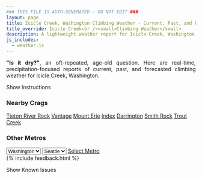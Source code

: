 ```yaml
---
### THIS FILE IS AUTO-GENERATED - DO NOT EDIT ###
layout: page
title: Icicle Creek, Washington Climbing Weather - Current, Past, and Forecasted Report
title_override: Icicle Creek<br /><small>Climbing Weather</small>
description: A lightweight weather report for Icicle Creek, Washington. Optimized for slow internet connections.
js_includes:
  - weather.js
---
```


<section class="measure center lh-copy f5-ns f6 ph2 mv4" style="text-align: justify;">
<strong>"Is it dry?"</strong>, an oft-repeated, age-old question. Here are real-time,
precipitation-focused reports of current, past, and forecasted climbing weather for Icicle Creek, Washington.
</section>

<p id="settings-toggle" class="mw5 b center tc hover-light-red black-70 pointer">Show Instructions</p>
<section id="settings" class="overflow-hidden" style="display:none;">
    <div class="mv2 ph2 center">
        <div class="fn f6 tc pv2">
            <p class="measure lh-copy center"><strong>Show/hide hourly forecasts</strong> by clicking the desired day.</p>
            <hr class="mw5 p0 mv2 o-60 b0 bt b--light-red light-red bg-light-red">
            <p class="measure lh-copy center"><strong>Current and Past conditions</strong> are measured by the nearest weather station. <strong>Forecast conditions</strong> are calculated and polled separately.</p>
            <hr class="mw5 p0 mv2 o-60 b0 bt b--light-red light-red bg-light-red">
            <p class="measure lh-copy center"><strong>Having issues?</strong> Try <a id="clear-cache" class="no-underline relative fancy-link light-red hover-light-red" href="#">clearing the local cache</a>.</p>
            <hr class="mw5 p0 mv2 o-60 b0 bt b--light-red light-red bg-light-red">
            <p class="measure lh-copy center">Weather data sourced from <a class="no-underline fancy-link relative light-red" target="_blank" href="https://www.weather.gov/documentation/services-web-api">weather.gov</a>.</p>
        </div>
    </div>
</section>
<section id="weather" data-crag="icicle-creek-washington" class="mv4-ns mv3 ph2 center"></section>
<section id="nearby" class="tc lh-copy">
  <h3>Nearby Crags</h3>
<a class="nowrap no-underline fancy-link relative light-red mh3" href="/crags/tieton-river-rock-washington-weather.html">Tieton River Rock</a>
<a class="nowrap no-underline fancy-link relative light-red mh3" href="/crags/vantage-washington-weather.html">Vantage</a>
<a class="nowrap no-underline fancy-link relative light-red mh3" href="/crags/mount-erie-washington-weather.html">Mount Erie</a>
<a class="nowrap no-underline fancy-link relative light-red mh3" href="/crags/index-washington-weather.html">Index</a>
<a class="nowrap no-underline fancy-link relative light-red mh3" href="/crags/darrington-washington-weather.html">Darrington</a>
<a class="nowrap no-underline fancy-link relative light-red mh3" href="/crags/smith-rock-oregon-weather.html">Smith Rock</a>
<a class="nowrap no-underline fancy-link relative light-red mh3" href="/crags/trout-creek-oregon-weather.html">Trout Creek</a>
</section>
<section id="nearby" class="tc lh-copy">
  <h3>Other Metros</h3>
  <select class="ma1 bg-near-white pa2" id="stateSel">
    <option value="Texas">Texas</option>
    <option value="Washington" selected>Washington</option>
    <option value="Colorado">Colorado</option>
    <option value="Tennessee">Tennessee</option>
    <option value="Utah">Utah</option>
    <option value="California">California</option>
  </select>
  <select class="ma1 bg-near-white pa2" id="citySel">
    <option value="Seattle" selected>Seattle</option>
  </select>
  <a id="selectMetro" class="f6 link dim ph3 pv2 ma1 dib white bg-light-red" href="/crags/seattle-washington-weather.html">Select Metro</a>
  <script>
    var states = [];
    states["Texas"] = "Austin"
    states["Washington"] = "Seattle"
    states["Colorado"] = "Denver"
    states["Tennessee"] = "Nashville"
    states["Utah"] = "Salt Lake City"
    states["California"] = "San Francisco|Los Angeles"
  </script>
</section>
{% include feedback.html %}
<p id="issues-toggle" class="mw5 b center tc hover-light-red black-70 pointer">Show Known Issues</p>
<section id="issues" class="overflow-hidden tc f6">
</section>

<script>
  var weekly_OTX_35_103 = {"updated":"2021-04-15T21:51:02+00:00","units":"us","forecastGenerator":"BaselineForecastGenerator","generatedAt":"2021-04-16T08:42:11+00:00","updateTime":"2021-04-15T21:51:02+00:00","validTimes":"2021-04-15T15:00:00+00:00/P7DT10H","elevation":{"value":627.888,"unitCode":"unit:m"},"periods":[{"number":1,"name":"Overnight","startTime":"2021-04-16T01:00:00-07:00","endTime":"2021-04-16T06:00:00-07:00","isDaytime":false,"temperature":42,"temperatureUnit":"F","temperatureTrend":null,"windSpeed":"5 mph","windDirection":"SE","icon":"https://api.weather.gov/icons/land/night/skc?size=medium","shortForecast":"Clear","detailedForecast":"Clear, with a low around 42. Southeast wind around 5 mph."},{"number":2,"name":"Friday","startTime":"2021-04-16T06:00:00-07:00","endTime":"2021-04-16T18:00:00-07:00","isDaytime":true,"temperature":64,"temperatureUnit":"F","temperatureTrend":null,"windSpeed":"2 to 6 mph","windDirection":"SE","icon":"https://api.weather.gov/icons/land/day/skc?size=medium","shortForecast":"Sunny","detailedForecast":"Sunny, with a high near 64. Southeast wind 2 to 6 mph."},{"number":3,"name":"Friday Night","startTime":"2021-04-16T18:00:00-07:00","endTime":"2021-04-17T06:00:00-07:00","isDaytime":false,"temperature":43,"temperatureUnit":"F","temperatureTrend":"rising","windSpeed":"3 mph","windDirection":"S","icon":"https://api.weather.gov/icons/land/night/skc?size=medium","shortForecast":"Clear","detailedForecast":"Clear. Low around 43, with temperatures rising to around 46 overnight. South wind around 3 mph."},{"number":4,"name":"Saturday","startTime":"2021-04-17T06:00:00-07:00","endTime":"2021-04-17T18:00:00-07:00","isDaytime":true,"temperature":70,"temperatureUnit":"F","temperatureTrend":null,"windSpeed":"1 to 5 mph","windDirection":"SE","icon":"https://api.weather.gov/icons/land/day/skc?size=medium","shortForecast":"Sunny","detailedForecast":"Sunny, with a high near 70. Southeast wind 1 to 5 mph."},{"number":5,"name":"Saturday Night","startTime":"2021-04-17T18:00:00-07:00","endTime":"2021-04-18T06:00:00-07:00","isDaytime":false,"temperature":46,"temperatureUnit":"F","temperatureTrend":null,"windSpeed":"5 mph","windDirection":"W","icon":"https://api.weather.gov/icons/land/night/skc?size=medium","shortForecast":"Clear","detailedForecast":"Clear, with a low around 46. West wind around 5 mph."},{"number":6,"name":"Sunday","startTime":"2021-04-18T06:00:00-07:00","endTime":"2021-04-18T18:00:00-07:00","isDaytime":true,"temperature":71,"temperatureUnit":"F","temperatureTrend":null,"windSpeed":"2 to 7 mph","windDirection":"NW","icon":"https://api.weather.gov/icons/land/day/few?size=medium","shortForecast":"Sunny","detailedForecast":"Sunny, with a high near 71."},{"number":7,"name":"Sunday Night","startTime":"2021-04-18T18:00:00-07:00","endTime":"2021-04-19T06:00:00-07:00","isDaytime":false,"temperature":43,"temperatureUnit":"F","temperatureTrend":null,"windSpeed":"7 mph","windDirection":"N","icon":"https://api.weather.gov/icons/land/night/few?size=medium","shortForecast":"Mostly Clear","detailedForecast":"Mostly clear, with a low around 43."},{"number":8,"name":"Monday","startTime":"2021-04-19T06:00:00-07:00","endTime":"2021-04-19T18:00:00-07:00","isDaytime":true,"temperature":61,"temperatureUnit":"F","temperatureTrend":null,"windSpeed":"7 mph","windDirection":"E","icon":"https://api.weather.gov/icons/land/day/few?size=medium","shortForecast":"Sunny","detailedForecast":"Sunny, with a high near 61."},{"number":9,"name":"Monday Night","startTime":"2021-04-19T18:00:00-07:00","endTime":"2021-04-20T06:00:00-07:00","isDaytime":false,"temperature":40,"temperatureUnit":"F","temperatureTrend":null,"windSpeed":"6 mph","windDirection":"SW","icon":"https://api.weather.gov/icons/land/night/few?size=medium","shortForecast":"Mostly Clear","detailedForecast":"Mostly clear, with a low around 40."},{"number":10,"name":"Tuesday","startTime":"2021-04-20T06:00:00-07:00","endTime":"2021-04-20T18:00:00-07:00","isDaytime":true,"temperature":62,"temperatureUnit":"F","temperatureTrend":null,"windSpeed":"7 mph","windDirection":"NW","icon":"https://api.weather.gov/icons/land/day/few?size=medium","shortForecast":"Sunny","detailedForecast":"Sunny, with a high near 62."},{"number":11,"name":"Tuesday Night","startTime":"2021-04-20T18:00:00-07:00","endTime":"2021-04-21T06:00:00-07:00","isDaytime":false,"temperature":39,"temperatureUnit":"F","temperatureTrend":null,"windSpeed":"7 mph","windDirection":"NW","icon":"https://api.weather.gov/icons/land/night/few?size=medium","shortForecast":"Mostly Clear","detailedForecast":"Mostly clear, with a low around 39."},{"number":12,"name":"Wednesday","startTime":"2021-04-21T06:00:00-07:00","endTime":"2021-04-21T18:00:00-07:00","isDaytime":true,"temperature":64,"temperatureUnit":"F","temperatureTrend":null,"windSpeed":"8 mph","windDirection":"NW","icon":"https://api.weather.gov/icons/land/day/few?size=medium","shortForecast":"Sunny","detailedForecast":"Sunny, with a high near 64."},{"number":13,"name":"Wednesday Night","startTime":"2021-04-21T18:00:00-07:00","endTime":"2021-04-22T06:00:00-07:00","isDaytime":false,"temperature":40,"temperatureUnit":"F","temperatureTrend":null,"windSpeed":"8 mph","windDirection":"W","icon":"https://api.weather.gov/icons/land/night/few?size=medium","shortForecast":"Mostly Clear","detailedForecast":"Mostly clear, with a low around 40."},{"number":14,"name":"Thursday","startTime":"2021-04-22T06:00:00-07:00","endTime":"2021-04-22T18:00:00-07:00","isDaytime":true,"temperature":63,"temperatureUnit":"F","temperatureTrend":null,"windSpeed":"9 mph","windDirection":"W","icon":"https://api.weather.gov/icons/land/day/sct?size=medium","shortForecast":"Mostly Sunny","detailedForecast":"Mostly sunny, with a high near 63."}]}
  var hourly_OTX_35_103 = {"@context":["https://geojson.org/geojson-ld/geojson-context.jsonld",{"@version":"1.1","wx":"https://api.weather.gov/ontology#","geo":"http://www.opengis.net/ont/geosparql#","unit":"http://codes.wmo.int/common/unit/","@vocab":"https://api.weather.gov/ontology#"}],"type":"Feature","geometry":{"type":"Polygon","coordinates":[[[-120.7345075,47.548385],[-120.72864890000001,47.527796900000006],[-120.69818380000001,47.5317458],[-120.70403590000001,47.5523341],[-120.7345075,47.548385]]]},"properties":{"updated":"2021-04-15T21:51:02+00:00","units":"us","forecastGenerator":"HourlyForecastGenerator","generatedAt":"2021-04-16T08:42:12+00:00","updateTime":"2021-04-15T21:51:02+00:00","validTimes":"2021-04-15T15:00:00+00:00/P7DT10H","elevation":{"value":627.888,"unitCode":"unit:m"},"periods":[{"number":1,"name":"","startTime":"2021-04-16T01:00:00-07:00","endTime":"2021-04-16T02:00:00-07:00","isDaytime":false,"temperature":47,"temperatureUnit":"F","temperatureTrend":null,"windSpeed":"5 mph","windDirection":"NE","icon":"https://api.weather.gov/icons/land/night/skc?size=small","shortForecast":"Clear","detailedForecast":""},{"number":2,"name":"","startTime":"2021-04-16T02:00:00-07:00","endTime":"2021-04-16T03:00:00-07:00","isDaytime":false,"temperature":46,"temperatureUnit":"F","temperatureTrend":null,"windSpeed":"2 mph","windDirection":"SE","icon":"https://api.weather.gov/icons/land/night/skc?size=small","shortForecast":"Clear","detailedForecast":""},{"number":3,"name":"","startTime":"2021-04-16T03:00:00-07:00","endTime":"2021-04-16T04:00:00-07:00","isDaytime":false,"temperature":44,"temperatureUnit":"F","temperatureTrend":null,"windSpeed":"2 mph","windDirection":"SE","icon":"https://api.weather.gov/icons/land/night/skc?size=small","shortForecast":"Clear","detailedForecast":""},{"number":4,"name":"","startTime":"2021-04-16T04:00:00-07:00","endTime":"2021-04-16T05:00:00-07:00","isDaytime":false,"temperature":43,"temperatureUnit":"F","temperatureTrend":null,"windSpeed":"2 mph","windDirection":"SE","icon":"https://api.weather.gov/icons/land/night/skc?size=small","shortForecast":"Clear","detailedForecast":""},{"number":5,"name":"","startTime":"2021-04-16T05:00:00-07:00","endTime":"2021-04-16T06:00:00-07:00","isDaytime":false,"temperature":43,"temperatureUnit":"F","temperatureTrend":null,"windSpeed":"3 mph","windDirection":"E","icon":"https://api.weather.gov/icons/land/night/skc?size=small","shortForecast":"Clear","detailedForecast":""},{"number":6,"name":"","startTime":"2021-04-16T06:00:00-07:00","endTime":"2021-04-16T07:00:00-07:00","isDaytime":true,"temperature":42,"temperatureUnit":"F","temperatureTrend":null,"windSpeed":"2 mph","windDirection":"SE","icon":"https://api.weather.gov/icons/land/day/skc?size=small","shortForecast":"Sunny","detailedForecast":""},{"number":7,"name":"","startTime":"2021-04-16T07:00:00-07:00","endTime":"2021-04-16T08:00:00-07:00","isDaytime":true,"temperature":43,"temperatureUnit":"F","temperatureTrend":null,"windSpeed":"2 mph","windDirection":"SE","icon":"https://api.weather.gov/icons/land/day/skc?size=small","shortForecast":"Sunny","detailedForecast":""},{"number":8,"name":"","startTime":"2021-04-16T08:00:00-07:00","endTime":"2021-04-16T09:00:00-07:00","isDaytime":true,"temperature":47,"temperatureUnit":"F","temperatureTrend":null,"windSpeed":"2 mph","windDirection":"SE","icon":"https://api.weather.gov/icons/land/day/skc?size=small","shortForecast":"Sunny","detailedForecast":""},{"number":9,"name":"","startTime":"2021-04-16T09:00:00-07:00","endTime":"2021-04-16T10:00:00-07:00","isDaytime":true,"temperature":50,"temperatureUnit":"F","temperatureTrend":null,"windSpeed":"3 mph","windDirection":"SE","icon":"https://api.weather.gov/icons/land/day/skc?size=small","shortForecast":"Sunny","detailedForecast":""},{"number":10,"name":"","startTime":"2021-04-16T10:00:00-07:00","endTime":"2021-04-16T11:00:00-07:00","isDaytime":true,"temperature":55,"temperatureUnit":"F","temperatureTrend":null,"windSpeed":"5 mph","windDirection":"SE","icon":"https://api.weather.gov/icons/land/day/skc?size=small","shortForecast":"Sunny","detailedForecast":""},{"number":11,"name":"","startTime":"2021-04-16T11:00:00-07:00","endTime":"2021-04-16T12:00:00-07:00","isDaytime":true,"temperature":57,"temperatureUnit":"F","temperatureTrend":null,"windSpeed":"6 mph","windDirection":"SE","icon":"https://api.weather.gov/icons/land/day/skc?size=small","shortForecast":"Sunny","detailedForecast":""},{"number":12,"name":"","startTime":"2021-04-16T12:00:00-07:00","endTime":"2021-04-16T13:00:00-07:00","isDaytime":true,"temperature":59,"temperatureUnit":"F","temperatureTrend":null,"windSpeed":"6 mph","windDirection":"SE","icon":"https://api.weather.gov/icons/land/day/skc?size=small","shortForecast":"Sunny","detailedForecast":""},{"number":13,"name":"","startTime":"2021-04-16T13:00:00-07:00","endTime":"2021-04-16T14:00:00-07:00","isDaytime":true,"temperature":62,"temperatureUnit":"F","temperatureTrend":null,"windSpeed":"6 mph","windDirection":"SE","icon":"https://api.weather.gov/icons/land/day/skc?size=small","shortForecast":"Sunny","detailedForecast":""},{"number":14,"name":"","startTime":"2021-04-16T14:00:00-07:00","endTime":"2021-04-16T15:00:00-07:00","isDaytime":true,"temperature":63,"temperatureUnit":"F","temperatureTrend":null,"windSpeed":"6 mph","windDirection":"E","icon":"https://api.weather.gov/icons/land/day/skc?size=small","shortForecast":"Sunny","detailedForecast":""},{"number":15,"name":"","startTime":"2021-04-16T15:00:00-07:00","endTime":"2021-04-16T16:00:00-07:00","isDaytime":true,"temperature":64,"temperatureUnit":"F","temperatureTrend":null,"windSpeed":"6 mph","windDirection":"E","icon":"https://api.weather.gov/icons/land/day/skc?size=small","shortForecast":"Sunny","detailedForecast":""},{"number":16,"name":"","startTime":"2021-04-16T16:00:00-07:00","endTime":"2021-04-16T17:00:00-07:00","isDaytime":true,"temperature":64,"temperatureUnit":"F","temperatureTrend":null,"windSpeed":"6 mph","windDirection":"E","icon":"https://api.weather.gov/icons/land/day/skc?size=small","shortForecast":"Sunny","detailedForecast":""},{"number":17,"name":"","startTime":"2021-04-16T17:00:00-07:00","endTime":"2021-04-16T18:00:00-07:00","isDaytime":true,"temperature":63,"temperatureUnit":"F","temperatureTrend":null,"windSpeed":"5 mph","windDirection":"E","icon":"https://api.weather.gov/icons/land/day/skc?size=small","shortForecast":"Sunny","detailedForecast":""},{"number":18,"name":"","startTime":"2021-04-16T18:00:00-07:00","endTime":"2021-04-16T19:00:00-07:00","isDaytime":false,"temperature":58,"temperatureUnit":"F","temperatureTrend":null,"windSpeed":"3 mph","windDirection":"E","icon":"https://api.weather.gov/icons/land/night/skc?size=small","shortForecast":"Clear","detailedForecast":""},{"number":19,"name":"","startTime":"2021-04-16T19:00:00-07:00","endTime":"2021-04-16T20:00:00-07:00","isDaytime":false,"temperature":56,"temperatureUnit":"F","temperatureTrend":null,"windSpeed":"3 mph","windDirection":"S","icon":"https://api.weather.gov/icons/land/night/skc?size=small","shortForecast":"Clear","detailedForecast":""},{"number":20,"name":"","startTime":"2021-04-16T20:00:00-07:00","endTime":"2021-04-16T21:00:00-07:00","isDaytime":false,"temperature":53,"temperatureUnit":"F","temperatureTrend":null,"windSpeed":"2 mph","windDirection":"SW","icon":"https://api.weather.gov/icons/land/night/skc?size=small","shortForecast":"Clear","detailedForecast":""},{"number":21,"name":"","startTime":"2021-04-16T21:00:00-07:00","endTime":"2021-04-16T22:00:00-07:00","isDaytime":false,"temperature":51,"temperatureUnit":"F","temperatureTrend":null,"windSpeed":"2 mph","windDirection":"SW","icon":"https://api.weather.gov/icons/land/night/skc?size=small","shortForecast":"Clear","detailedForecast":""},{"number":22,"name":"","startTime":"2021-04-16T22:00:00-07:00","endTime":"2021-04-16T23:00:00-07:00","isDaytime":false,"temperature":50,"temperatureUnit":"F","temperatureTrend":null,"windSpeed":"2 mph","windDirection":"SW","icon":"https://api.weather.gov/icons/land/night/skc?size=small","shortForecast":"Clear","detailedForecast":""},{"number":23,"name":"","startTime":"2021-04-16T23:00:00-07:00","endTime":"2021-04-17T00:00:00-07:00","isDaytime":false,"temperature":49,"temperatureUnit":"F","temperatureTrend":null,"windSpeed":"2 mph","windDirection":"S","icon":"https://api.weather.gov/icons/land/night/skc?size=small","shortForecast":"Clear","detailedForecast":""},{"number":24,"name":"","startTime":"2021-04-17T00:00:00-07:00","endTime":"2021-04-17T01:00:00-07:00","isDaytime":false,"temperature":48,"temperatureUnit":"F","temperatureTrend":null,"windSpeed":"2 mph","windDirection":"S","icon":"https://api.weather.gov/icons/land/night/skc?size=small","shortForecast":"Clear","detailedForecast":""},{"number":25,"name":"","startTime":"2021-04-17T01:00:00-07:00","endTime":"2021-04-17T02:00:00-07:00","isDaytime":false,"temperature":48,"temperatureUnit":"F","temperatureTrend":null,"windSpeed":"2 mph","windDirection":"S","icon":"https://api.weather.gov/icons/land/night/skc?size=small","shortForecast":"Clear","detailedForecast":""},{"number":26,"name":"","startTime":"2021-04-17T02:00:00-07:00","endTime":"2021-04-17T03:00:00-07:00","isDaytime":false,"temperature":47,"temperatureUnit":"F","temperatureTrend":null,"windSpeed":"2 mph","windDirection":"SW","icon":"https://api.weather.gov/icons/land/night/skc?size=small","shortForecast":"Clear","detailedForecast":""},{"number":27,"name":"","startTime":"2021-04-17T03:00:00-07:00","endTime":"2021-04-17T04:00:00-07:00","isDaytime":false,"temperature":46,"temperatureUnit":"F","temperatureTrend":null,"windSpeed":"2 mph","windDirection":"SW","icon":"https://api.weather.gov/icons/land/night/skc?size=small","shortForecast":"Clear","detailedForecast":""},{"number":28,"name":"","startTime":"2021-04-17T04:00:00-07:00","endTime":"2021-04-17T05:00:00-07:00","isDaytime":false,"temperature":46,"temperatureUnit":"F","temperatureTrend":null,"windSpeed":"2 mph","windDirection":"SW","icon":"https://api.weather.gov/icons/land/night/skc?size=small","shortForecast":"Clear","detailedForecast":""},{"number":29,"name":"","startTime":"2021-04-17T05:00:00-07:00","endTime":"2021-04-17T06:00:00-07:00","isDaytime":false,"temperature":46,"temperatureUnit":"F","temperatureTrend":null,"windSpeed":"1 mph","windDirection":"S","icon":"https://api.weather.gov/icons/land/night/skc?size=small","shortForecast":"Clear","detailedForecast":""},{"number":30,"name":"","startTime":"2021-04-17T06:00:00-07:00","endTime":"2021-04-17T07:00:00-07:00","isDaytime":true,"temperature":47,"temperatureUnit":"F","temperatureTrend":null,"windSpeed":"1 mph","windDirection":"S","icon":"https://api.weather.gov/icons/land/day/skc?size=small","shortForecast":"Sunny","detailedForecast":""},{"number":31,"name":"","startTime":"2021-04-17T07:00:00-07:00","endTime":"2021-04-17T08:00:00-07:00","isDaytime":true,"temperature":49,"temperatureUnit":"F","temperatureTrend":null,"windSpeed":"1 mph","windDirection":"S","icon":"https://api.weather.gov/icons/land/day/skc?size=small","shortForecast":"Sunny","detailedForecast":""},{"number":32,"name":"","startTime":"2021-04-17T08:00:00-07:00","endTime":"2021-04-17T09:00:00-07:00","isDaytime":true,"temperature":51,"temperatureUnit":"F","temperatureTrend":null,"windSpeed":"2 mph","windDirection":"SE","icon":"https://api.weather.gov/icons/land/day/skc?size=small","shortForecast":"Sunny","detailedForecast":""},{"number":33,"name":"","startTime":"2021-04-17T09:00:00-07:00","endTime":"2021-04-17T10:00:00-07:00","isDaytime":true,"temperature":54,"temperatureUnit":"F","temperatureTrend":null,"windSpeed":"2 mph","windDirection":"SE","icon":"https://api.weather.gov/icons/land/day/skc?size=small","shortForecast":"Sunny","detailedForecast":""},{"number":34,"name":"","startTime":"2021-04-17T10:00:00-07:00","endTime":"2021-04-17T11:00:00-07:00","isDaytime":true,"temperature":58,"temperatureUnit":"F","temperatureTrend":null,"windSpeed":"2 mph","windDirection":"SE","icon":"https://api.weather.gov/icons/land/day/skc?size=small","shortForecast":"Sunny","detailedForecast":""},{"number":35,"name":"","startTime":"2021-04-17T11:00:00-07:00","endTime":"2021-04-17T12:00:00-07:00","isDaytime":true,"temperature":61,"temperatureUnit":"F","temperatureTrend":null,"windSpeed":"3 mph","windDirection":"E","icon":"https://api.weather.gov/icons/land/day/skc?size=small","shortForecast":"Sunny","detailedForecast":""},{"number":36,"name":"","startTime":"2021-04-17T12:00:00-07:00","endTime":"2021-04-17T13:00:00-07:00","isDaytime":true,"temperature":64,"temperatureUnit":"F","temperatureTrend":null,"windSpeed":"3 mph","windDirection":"E","icon":"https://api.weather.gov/icons/land/day/skc?size=small","shortForecast":"Sunny","detailedForecast":""},{"number":37,"name":"","startTime":"2021-04-17T13:00:00-07:00","endTime":"2021-04-17T14:00:00-07:00","isDaytime":true,"temperature":66,"temperatureUnit":"F","temperatureTrend":null,"windSpeed":"3 mph","windDirection":"E","icon":"https://api.weather.gov/icons/land/day/skc?size=small","shortForecast":"Sunny","detailedForecast":""},{"number":38,"name":"","startTime":"2021-04-17T14:00:00-07:00","endTime":"2021-04-17T15:00:00-07:00","isDaytime":true,"temperature":67,"temperatureUnit":"F","temperatureTrend":null,"windSpeed":"3 mph","windDirection":"SE","icon":"https://api.weather.gov/icons/land/day/skc?size=small","shortForecast":"Sunny","detailedForecast":""},{"number":39,"name":"","startTime":"2021-04-17T15:00:00-07:00","endTime":"2021-04-17T16:00:00-07:00","isDaytime":true,"temperature":68,"temperatureUnit":"F","temperatureTrend":null,"windSpeed":"3 mph","windDirection":"SE","icon":"https://api.weather.gov/icons/land/day/skc?size=small","shortForecast":"Sunny","detailedForecast":""},{"number":40,"name":"","startTime":"2021-04-17T16:00:00-07:00","endTime":"2021-04-17T17:00:00-07:00","isDaytime":true,"temperature":68,"temperatureUnit":"F","temperatureTrend":null,"windSpeed":"3 mph","windDirection":"SE","icon":"https://api.weather.gov/icons/land/day/skc?size=small","shortForecast":"Sunny","detailedForecast":""},{"number":41,"name":"","startTime":"2021-04-17T17:00:00-07:00","endTime":"2021-04-17T18:00:00-07:00","isDaytime":true,"temperature":68,"temperatureUnit":"F","temperatureTrend":null,"windSpeed":"5 mph","windDirection":"SE","icon":"https://api.weather.gov/icons/land/day/skc?size=small","shortForecast":"Sunny","detailedForecast":""},{"number":42,"name":"","startTime":"2021-04-17T18:00:00-07:00","endTime":"2021-04-17T19:00:00-07:00","isDaytime":false,"temperature":65,"temperatureUnit":"F","temperatureTrend":null,"windSpeed":"5 mph","windDirection":"SE","icon":"https://api.weather.gov/icons/land/night/skc?size=small","shortForecast":"Clear","detailedForecast":""},{"number":43,"name":"","startTime":"2021-04-17T19:00:00-07:00","endTime":"2021-04-17T20:00:00-07:00","isDaytime":false,"temperature":60,"temperatureUnit":"F","temperatureTrend":null,"windSpeed":"5 mph","windDirection":"SE","icon":"https://api.weather.gov/icons/land/night/skc?size=small","shortForecast":"Clear","detailedForecast":""},{"number":44,"name":"","startTime":"2021-04-17T20:00:00-07:00","endTime":"2021-04-17T21:00:00-07:00","isDaytime":false,"temperature":56,"temperatureUnit":"F","temperatureTrend":null,"windSpeed":"3 mph","windDirection":"SW","icon":"https://api.weather.gov/icons/land/night/skc?size=small","shortForecast":"Clear","detailedForecast":""},{"number":45,"name":"","startTime":"2021-04-17T21:00:00-07:00","endTime":"2021-04-17T22:00:00-07:00","isDaytime":false,"temperature":53,"temperatureUnit":"F","temperatureTrend":null,"windSpeed":"3 mph","windDirection":"SW","icon":"https://api.weather.gov/icons/land/night/skc?size=small","shortForecast":"Clear","detailedForecast":""},{"number":46,"name":"","startTime":"2021-04-17T22:00:00-07:00","endTime":"2021-04-17T23:00:00-07:00","isDaytime":false,"temperature":52,"temperatureUnit":"F","temperatureTrend":null,"windSpeed":"3 mph","windDirection":"SW","icon":"https://api.weather.gov/icons/land/night/skc?size=small","shortForecast":"Clear","detailedForecast":""},{"number":47,"name":"","startTime":"2021-04-17T23:00:00-07:00","endTime":"2021-04-18T00:00:00-07:00","isDaytime":false,"temperature":51,"temperatureUnit":"F","temperatureTrend":null,"windSpeed":"2 mph","windDirection":"W","icon":"https://api.weather.gov/icons/land/night/skc?size=small","shortForecast":"Clear","detailedForecast":""},{"number":48,"name":"","startTime":"2021-04-18T00:00:00-07:00","endTime":"2021-04-18T01:00:00-07:00","isDaytime":false,"temperature":50,"temperatureUnit":"F","temperatureTrend":null,"windSpeed":"2 mph","windDirection":"W","icon":"https://api.weather.gov/icons/land/night/skc?size=small","shortForecast":"Clear","detailedForecast":""},{"number":49,"name":"","startTime":"2021-04-18T01:00:00-07:00","endTime":"2021-04-18T02:00:00-07:00","isDaytime":false,"temperature":49,"temperatureUnit":"F","temperatureTrend":null,"windSpeed":"2 mph","windDirection":"W","icon":"https://api.weather.gov/icons/land/night/skc?size=small","shortForecast":"Clear","detailedForecast":""},{"number":50,"name":"","startTime":"2021-04-18T02:00:00-07:00","endTime":"2021-04-18T03:00:00-07:00","isDaytime":false,"temperature":47,"temperatureUnit":"F","temperatureTrend":null,"windSpeed":"2 mph","windDirection":"W","icon":"https://api.weather.gov/icons/land/night/skc?size=small","shortForecast":"Clear","detailedForecast":""},{"number":51,"name":"","startTime":"2021-04-18T03:00:00-07:00","endTime":"2021-04-18T04:00:00-07:00","isDaytime":false,"temperature":46,"temperatureUnit":"F","temperatureTrend":null,"windSpeed":"2 mph","windDirection":"W","icon":"https://api.weather.gov/icons/land/night/skc?size=small","shortForecast":"Clear","detailedForecast":""},{"number":52,"name":"","startTime":"2021-04-18T04:00:00-07:00","endTime":"2021-04-18T05:00:00-07:00","isDaytime":false,"temperature":45,"temperatureUnit":"F","temperatureTrend":null,"windSpeed":"2 mph","windDirection":"W","icon":"https://api.weather.gov/icons/land/night/skc?size=small","shortForecast":"Clear","detailedForecast":""},{"number":53,"name":"","startTime":"2021-04-18T05:00:00-07:00","endTime":"2021-04-18T06:00:00-07:00","isDaytime":false,"temperature":45,"temperatureUnit":"F","temperatureTrend":null,"windSpeed":"2 mph","windDirection":"W","icon":"https://api.weather.gov/icons/land/night/skc?size=small","shortForecast":"Clear","detailedForecast":""},{"number":54,"name":"","startTime":"2021-04-18T06:00:00-07:00","endTime":"2021-04-18T07:00:00-07:00","isDaytime":true,"temperature":46,"temperatureUnit":"F","temperatureTrend":null,"windSpeed":"2 mph","windDirection":"W","icon":"https://api.weather.gov/icons/land/day/skc?size=small","shortForecast":"Sunny","detailedForecast":""},{"number":55,"name":"","startTime":"2021-04-18T07:00:00-07:00","endTime":"2021-04-18T08:00:00-07:00","isDaytime":true,"temperature":47,"temperatureUnit":"F","temperatureTrend":null,"windSpeed":"2 mph","windDirection":"W","icon":"https://api.weather.gov/icons/land/day/skc?size=small","shortForecast":"Sunny","detailedForecast":""},{"number":56,"name":"","startTime":"2021-04-18T08:00:00-07:00","endTime":"2021-04-18T09:00:00-07:00","isDaytime":true,"temperature":51,"temperatureUnit":"F","temperatureTrend":null,"windSpeed":"2 mph","windDirection":"W","icon":"https://api.weather.gov/icons/land/day/skc?size=small","shortForecast":"Sunny","detailedForecast":""},{"number":57,"name":"","startTime":"2021-04-18T09:00:00-07:00","endTime":"2021-04-18T10:00:00-07:00","isDaytime":true,"temperature":55,"temperatureUnit":"F","temperatureTrend":null,"windSpeed":"2 mph","windDirection":"W","icon":"https://api.weather.gov/icons/land/day/skc?size=small","shortForecast":"Sunny","detailedForecast":""},{"number":58,"name":"","startTime":"2021-04-18T10:00:00-07:00","endTime":"2021-04-18T11:00:00-07:00","isDaytime":true,"temperature":61,"temperatureUnit":"F","temperatureTrend":null,"windSpeed":"2 mph","windDirection":"W","icon":"https://api.weather.gov/icons/land/day/skc?size=small","shortForecast":"Sunny","detailedForecast":""},{"number":59,"name":"","startTime":"2021-04-18T11:00:00-07:00","endTime":"2021-04-18T12:00:00-07:00","isDaytime":true,"temperature":65,"temperatureUnit":"F","temperatureTrend":null,"windSpeed":"3 mph","windDirection":"NW","icon":"https://api.weather.gov/icons/land/day/few?size=small","shortForecast":"Sunny","detailedForecast":""},{"number":60,"name":"","startTime":"2021-04-18T12:00:00-07:00","endTime":"2021-04-18T13:00:00-07:00","isDaytime":true,"temperature":69,"temperatureUnit":"F","temperatureTrend":null,"windSpeed":"3 mph","windDirection":"NW","icon":"https://api.weather.gov/icons/land/day/few?size=small","shortForecast":"Sunny","detailedForecast":""},{"number":61,"name":"","startTime":"2021-04-18T13:00:00-07:00","endTime":"2021-04-18T14:00:00-07:00","isDaytime":true,"temperature":70,"temperatureUnit":"F","temperatureTrend":null,"windSpeed":"3 mph","windDirection":"NW","icon":"https://api.weather.gov/icons/land/day/few?size=small","shortForecast":"Sunny","detailedForecast":""},{"number":62,"name":"","startTime":"2021-04-18T14:00:00-07:00","endTime":"2021-04-18T15:00:00-07:00","isDaytime":true,"temperature":71,"temperatureUnit":"F","temperatureTrend":null,"windSpeed":"6 mph","windDirection":"NW","icon":"https://api.weather.gov/icons/land/day/few?size=small","shortForecast":"Sunny","detailedForecast":""},{"number":63,"name":"","startTime":"2021-04-18T15:00:00-07:00","endTime":"2021-04-18T16:00:00-07:00","isDaytime":true,"temperature":71,"temperatureUnit":"F","temperatureTrend":null,"windSpeed":"6 mph","windDirection":"NW","icon":"https://api.weather.gov/icons/land/day/few?size=small","shortForecast":"Sunny","detailedForecast":""},{"number":64,"name":"","startTime":"2021-04-18T16:00:00-07:00","endTime":"2021-04-18T17:00:00-07:00","isDaytime":true,"temperature":70,"temperatureUnit":"F","temperatureTrend":null,"windSpeed":"6 mph","windDirection":"NW","icon":"https://api.weather.gov/icons/land/day/few?size=small","shortForecast":"Sunny","detailedForecast":""},{"number":65,"name":"","startTime":"2021-04-18T17:00:00-07:00","endTime":"2021-04-18T18:00:00-07:00","isDaytime":true,"temperature":68,"temperatureUnit":"F","temperatureTrend":null,"windSpeed":"7 mph","windDirection":"NW","icon":"https://api.weather.gov/icons/land/day/few?size=small","shortForecast":"Sunny","detailedForecast":""},{"number":66,"name":"","startTime":"2021-04-18T18:00:00-07:00","endTime":"2021-04-18T19:00:00-07:00","isDaytime":false,"temperature":64,"temperatureUnit":"F","temperatureTrend":null,"windSpeed":"7 mph","windDirection":"NW","icon":"https://api.weather.gov/icons/land/night/few?size=small","shortForecast":"Mostly Clear","detailedForecast":""},{"number":67,"name":"","startTime":"2021-04-18T19:00:00-07:00","endTime":"2021-04-18T20:00:00-07:00","isDaytime":false,"temperature":60,"temperatureUnit":"F","temperatureTrend":null,"windSpeed":"7 mph","windDirection":"NW","icon":"https://api.weather.gov/icons/land/night/few?size=small","shortForecast":"Mostly Clear","detailedForecast":""},{"number":68,"name":"","startTime":"2021-04-18T20:00:00-07:00","endTime":"2021-04-18T21:00:00-07:00","isDaytime":false,"temperature":56,"temperatureUnit":"F","temperatureTrend":null,"windSpeed":"6 mph","windDirection":"NW","icon":"https://api.weather.gov/icons/land/night/skc?size=small","shortForecast":"Clear","detailedForecast":""},{"number":69,"name":"","startTime":"2021-04-18T21:00:00-07:00","endTime":"2021-04-18T22:00:00-07:00","isDaytime":false,"temperature":54,"temperatureUnit":"F","temperatureTrend":null,"windSpeed":"6 mph","windDirection":"NW","icon":"https://api.weather.gov/icons/land/night/skc?size=small","shortForecast":"Clear","detailedForecast":""},{"number":70,"name":"","startTime":"2021-04-18T22:00:00-07:00","endTime":"2021-04-18T23:00:00-07:00","isDaytime":false,"temperature":52,"temperatureUnit":"F","temperatureTrend":null,"windSpeed":"6 mph","windDirection":"NW","icon":"https://api.weather.gov/icons/land/night/skc?size=small","shortForecast":"Clear","detailedForecast":""},{"number":71,"name":"","startTime":"2021-04-18T23:00:00-07:00","endTime":"2021-04-19T00:00:00-07:00","isDaytime":false,"temperature":50,"temperatureUnit":"F","temperatureTrend":null,"windSpeed":"6 mph","windDirection":"N","icon":"https://api.weather.gov/icons/land/night/skc?size=small","shortForecast":"Clear","detailedForecast":""},{"number":72,"name":"","startTime":"2021-04-19T00:00:00-07:00","endTime":"2021-04-19T01:00:00-07:00","isDaytime":false,"temperature":49,"temperatureUnit":"F","temperatureTrend":null,"windSpeed":"6 mph","windDirection":"N","icon":"https://api.weather.gov/icons/land/night/skc?size=small","shortForecast":"Clear","detailedForecast":""},{"number":73,"name":"","startTime":"2021-04-19T01:00:00-07:00","endTime":"2021-04-19T02:00:00-07:00","isDaytime":false,"temperature":47,"temperatureUnit":"F","temperatureTrend":null,"windSpeed":"6 mph","windDirection":"N","icon":"https://api.weather.gov/icons/land/night/skc?size=small","shortForecast":"Clear","detailedForecast":""},{"number":74,"name":"","startTime":"2021-04-19T02:00:00-07:00","endTime":"2021-04-19T03:00:00-07:00","isDaytime":false,"temperature":46,"temperatureUnit":"F","temperatureTrend":null,"windSpeed":"7 mph","windDirection":"E","icon":"https://api.weather.gov/icons/land/night/few?size=small","shortForecast":"Mostly Clear","detailedForecast":""},{"number":75,"name":"","startTime":"2021-04-19T03:00:00-07:00","endTime":"2021-04-19T04:00:00-07:00","isDaytime":false,"temperature":45,"temperatureUnit":"F","temperatureTrend":null,"windSpeed":"7 mph","windDirection":"E","icon":"https://api.weather.gov/icons/land/night/few?size=small","shortForecast":"Mostly Clear","detailedForecast":""},{"number":76,"name":"","startTime":"2021-04-19T04:00:00-07:00","endTime":"2021-04-19T05:00:00-07:00","isDaytime":false,"temperature":43,"temperatureUnit":"F","temperatureTrend":null,"windSpeed":"7 mph","windDirection":"E","icon":"https://api.weather.gov/icons/land/night/few?size=small","shortForecast":"Mostly Clear","detailedForecast":""},{"number":77,"name":"","startTime":"2021-04-19T05:00:00-07:00","endTime":"2021-04-19T06:00:00-07:00","isDaytime":false,"temperature":42,"temperatureUnit":"F","temperatureTrend":null,"windSpeed":"7 mph","windDirection":"E","icon":"https://api.weather.gov/icons/land/night/few?size=small","shortForecast":"Mostly Clear","detailedForecast":""},{"number":78,"name":"","startTime":"2021-04-19T06:00:00-07:00","endTime":"2021-04-19T07:00:00-07:00","isDaytime":true,"temperature":42,"temperatureUnit":"F","temperatureTrend":null,"windSpeed":"7 mph","windDirection":"E","icon":"https://api.weather.gov/icons/land/day/few?size=small","shortForecast":"Sunny","detailedForecast":""},{"number":79,"name":"","startTime":"2021-04-19T07:00:00-07:00","endTime":"2021-04-19T08:00:00-07:00","isDaytime":true,"temperature":42,"temperatureUnit":"F","temperatureTrend":null,"windSpeed":"7 mph","windDirection":"E","icon":"https://api.weather.gov/icons/land/day/few?size=small","shortForecast":"Sunny","detailedForecast":""},{"number":80,"name":"","startTime":"2021-04-19T08:00:00-07:00","endTime":"2021-04-19T09:00:00-07:00","isDaytime":true,"temperature":44,"temperatureUnit":"F","temperatureTrend":null,"windSpeed":"7 mph","windDirection":"E","icon":"https://api.weather.gov/icons/land/day/few?size=small","shortForecast":"Sunny","detailedForecast":""},{"number":81,"name":"","startTime":"2021-04-19T09:00:00-07:00","endTime":"2021-04-19T10:00:00-07:00","isDaytime":true,"temperature":47,"temperatureUnit":"F","temperatureTrend":null,"windSpeed":"7 mph","windDirection":"E","icon":"https://api.weather.gov/icons/land/day/few?size=small","shortForecast":"Sunny","detailedForecast":""},{"number":82,"name":"","startTime":"2021-04-19T10:00:00-07:00","endTime":"2021-04-19T11:00:00-07:00","isDaytime":true,"temperature":51,"temperatureUnit":"F","temperatureTrend":null,"windSpeed":"7 mph","windDirection":"E","icon":"https://api.weather.gov/icons/land/day/few?size=small","shortForecast":"Sunny","detailedForecast":""},{"number":83,"name":"","startTime":"2021-04-19T11:00:00-07:00","endTime":"2021-04-19T12:00:00-07:00","isDaytime":true,"temperature":54,"temperatureUnit":"F","temperatureTrend":null,"windSpeed":"6 mph","windDirection":"E","icon":"https://api.weather.gov/icons/land/day/few?size=small","shortForecast":"Sunny","detailedForecast":""},{"number":84,"name":"","startTime":"2021-04-19T12:00:00-07:00","endTime":"2021-04-19T13:00:00-07:00","isDaytime":true,"temperature":57,"temperatureUnit":"F","temperatureTrend":null,"windSpeed":"6 mph","windDirection":"E","icon":"https://api.weather.gov/icons/land/day/few?size=small","shortForecast":"Sunny","detailedForecast":""},{"number":85,"name":"","startTime":"2021-04-19T13:00:00-07:00","endTime":"2021-04-19T14:00:00-07:00","isDaytime":true,"temperature":58,"temperatureUnit":"F","temperatureTrend":null,"windSpeed":"6 mph","windDirection":"E","icon":"https://api.weather.gov/icons/land/day/few?size=small","shortForecast":"Sunny","detailedForecast":""},{"number":86,"name":"","startTime":"2021-04-19T14:00:00-07:00","endTime":"2021-04-19T15:00:00-07:00","isDaytime":true,"temperature":60,"temperatureUnit":"F","temperatureTrend":null,"windSpeed":"6 mph","windDirection":"E","icon":"https://api.weather.gov/icons/land/day/few?size=small","shortForecast":"Sunny","detailedForecast":""},{"number":87,"name":"","startTime":"2021-04-19T15:00:00-07:00","endTime":"2021-04-19T16:00:00-07:00","isDaytime":true,"temperature":61,"temperatureUnit":"F","temperatureTrend":null,"windSpeed":"6 mph","windDirection":"E","icon":"https://api.weather.gov/icons/land/day/few?size=small","shortForecast":"Sunny","detailedForecast":""},{"number":88,"name":"","startTime":"2021-04-19T16:00:00-07:00","endTime":"2021-04-19T17:00:00-07:00","isDaytime":true,"temperature":61,"temperatureUnit":"F","temperatureTrend":null,"windSpeed":"6 mph","windDirection":"E","icon":"https://api.weather.gov/icons/land/day/few?size=small","shortForecast":"Sunny","detailedForecast":""},{"number":89,"name":"","startTime":"2021-04-19T17:00:00-07:00","endTime":"2021-04-19T18:00:00-07:00","isDaytime":true,"temperature":60,"temperatureUnit":"F","temperatureTrend":null,"windSpeed":"6 mph","windDirection":"SE","icon":"https://api.weather.gov/icons/land/day/few?size=small","shortForecast":"Sunny","detailedForecast":""},{"number":90,"name":"","startTime":"2021-04-19T18:00:00-07:00","endTime":"2021-04-19T19:00:00-07:00","isDaytime":false,"temperature":57,"temperatureUnit":"F","temperatureTrend":null,"windSpeed":"6 mph","windDirection":"SE","icon":"https://api.weather.gov/icons/land/night/few?size=small","shortForecast":"Mostly Clear","detailedForecast":""},{"number":91,"name":"","startTime":"2021-04-19T19:00:00-07:00","endTime":"2021-04-19T20:00:00-07:00","isDaytime":false,"temperature":52,"temperatureUnit":"F","temperatureTrend":null,"windSpeed":"6 mph","windDirection":"SE","icon":"https://api.weather.gov/icons/land/night/few?size=small","shortForecast":"Mostly Clear","detailedForecast":""},{"number":92,"name":"","startTime":"2021-04-19T20:00:00-07:00","endTime":"2021-04-19T21:00:00-07:00","isDaytime":false,"temperature":49,"temperatureUnit":"F","temperatureTrend":null,"windSpeed":"5 mph","windDirection":"SE","icon":"https://api.weather.gov/icons/land/night/few?size=small","shortForecast":"Mostly Clear","detailedForecast":""},{"number":93,"name":"","startTime":"2021-04-19T21:00:00-07:00","endTime":"2021-04-19T22:00:00-07:00","isDaytime":false,"temperature":46,"temperatureUnit":"F","temperatureTrend":null,"windSpeed":"5 mph","windDirection":"SE","icon":"https://api.weather.gov/icons/land/night/few?size=small","shortForecast":"Mostly Clear","detailedForecast":""},{"number":94,"name":"","startTime":"2021-04-19T22:00:00-07:00","endTime":"2021-04-19T23:00:00-07:00","isDaytime":false,"temperature":45,"temperatureUnit":"F","temperatureTrend":null,"windSpeed":"5 mph","windDirection":"SE","icon":"https://api.weather.gov/icons/land/night/few?size=small","shortForecast":"Mostly Clear","detailedForecast":""},{"number":95,"name":"","startTime":"2021-04-19T23:00:00-07:00","endTime":"2021-04-20T00:00:00-07:00","isDaytime":false,"temperature":45,"temperatureUnit":"F","temperatureTrend":null,"windSpeed":"6 mph","windDirection":"SW","icon":"https://api.weather.gov/icons/land/night/few?size=small","shortForecast":"Mostly Clear","detailedForecast":""},{"number":96,"name":"","startTime":"2021-04-20T00:00:00-07:00","endTime":"2021-04-20T01:00:00-07:00","isDaytime":false,"temperature":44,"temperatureUnit":"F","temperatureTrend":null,"windSpeed":"6 mph","windDirection":"SW","icon":"https://api.weather.gov/icons/land/night/few?size=small","shortForecast":"Mostly Clear","detailedForecast":""},{"number":97,"name":"","startTime":"2021-04-20T01:00:00-07:00","endTime":"2021-04-20T02:00:00-07:00","isDaytime":false,"temperature":44,"temperatureUnit":"F","temperatureTrend":null,"windSpeed":"6 mph","windDirection":"SW","icon":"https://api.weather.gov/icons/land/night/few?size=small","shortForecast":"Mostly Clear","detailedForecast":""},{"number":98,"name":"","startTime":"2021-04-20T02:00:00-07:00","endTime":"2021-04-20T03:00:00-07:00","isDaytime":false,"temperature":42,"temperatureUnit":"F","temperatureTrend":null,"windSpeed":"5 mph","windDirection":"W","icon":"https://api.weather.gov/icons/land/night/sct?size=small","shortForecast":"Partly Cloudy","detailedForecast":""},{"number":99,"name":"","startTime":"2021-04-20T03:00:00-07:00","endTime":"2021-04-20T04:00:00-07:00","isDaytime":false,"temperature":41,"temperatureUnit":"F","temperatureTrend":null,"windSpeed":"5 mph","windDirection":"W","icon":"https://api.weather.gov/icons/land/night/sct?size=small","shortForecast":"Partly Cloudy","detailedForecast":""},{"number":100,"name":"","startTime":"2021-04-20T04:00:00-07:00","endTime":"2021-04-20T05:00:00-07:00","isDaytime":false,"temperature":40,"temperatureUnit":"F","temperatureTrend":null,"windSpeed":"5 mph","windDirection":"W","icon":"https://api.weather.gov/icons/land/night/sct?size=small","shortForecast":"Partly Cloudy","detailedForecast":""},{"number":101,"name":"","startTime":"2021-04-20T05:00:00-07:00","endTime":"2021-04-20T06:00:00-07:00","isDaytime":false,"temperature":40,"temperatureUnit":"F","temperatureTrend":null,"windSpeed":"5 mph","windDirection":"NW","icon":"https://api.weather.gov/icons/land/night/few?size=small","shortForecast":"Mostly Clear","detailedForecast":""},{"number":102,"name":"","startTime":"2021-04-20T06:00:00-07:00","endTime":"2021-04-20T07:00:00-07:00","isDaytime":true,"temperature":41,"temperatureUnit":"F","temperatureTrend":null,"windSpeed":"5 mph","windDirection":"NW","icon":"https://api.weather.gov/icons/land/day/few?size=small","shortForecast":"Sunny","detailedForecast":""},{"number":103,"name":"","startTime":"2021-04-20T07:00:00-07:00","endTime":"2021-04-20T08:00:00-07:00","isDaytime":true,"temperature":43,"temperatureUnit":"F","temperatureTrend":null,"windSpeed":"5 mph","windDirection":"NW","icon":"https://api.weather.gov/icons/land/day/few?size=small","shortForecast":"Sunny","detailedForecast":""},{"number":104,"name":"","startTime":"2021-04-20T08:00:00-07:00","endTime":"2021-04-20T09:00:00-07:00","isDaytime":true,"temperature":46,"temperatureUnit":"F","temperatureTrend":null,"windSpeed":"5 mph","windDirection":"NW","icon":"https://api.weather.gov/icons/land/day/few?size=small","shortForecast":"Sunny","detailedForecast":""},{"number":105,"name":"","startTime":"2021-04-20T09:00:00-07:00","endTime":"2021-04-20T10:00:00-07:00","isDaytime":true,"temperature":49,"temperatureUnit":"F","temperatureTrend":null,"windSpeed":"5 mph","windDirection":"NW","icon":"https://api.weather.gov/icons/land/day/few?size=small","shortForecast":"Sunny","detailedForecast":""},{"number":106,"name":"","startTime":"2021-04-20T10:00:00-07:00","endTime":"2021-04-20T11:00:00-07:00","isDaytime":true,"temperature":52,"temperatureUnit":"F","temperatureTrend":null,"windSpeed":"5 mph","windDirection":"NW","icon":"https://api.weather.gov/icons/land/day/few?size=small","shortForecast":"Sunny","detailedForecast":""},{"number":107,"name":"","startTime":"2021-04-20T11:00:00-07:00","endTime":"2021-04-20T12:00:00-07:00","isDaytime":true,"temperature":55,"temperatureUnit":"F","temperatureTrend":null,"windSpeed":"5 mph","windDirection":"E","icon":"https://api.weather.gov/icons/land/day/few?size=small","shortForecast":"Sunny","detailedForecast":""},{"number":108,"name":"","startTime":"2021-04-20T12:00:00-07:00","endTime":"2021-04-20T13:00:00-07:00","isDaytime":true,"temperature":58,"temperatureUnit":"F","temperatureTrend":null,"windSpeed":"5 mph","windDirection":"E","icon":"https://api.weather.gov/icons/land/day/few?size=small","shortForecast":"Sunny","detailedForecast":""},{"number":109,"name":"","startTime":"2021-04-20T13:00:00-07:00","endTime":"2021-04-20T14:00:00-07:00","isDaytime":true,"temperature":60,"temperatureUnit":"F","temperatureTrend":null,"windSpeed":"5 mph","windDirection":"E","icon":"https://api.weather.gov/icons/land/day/few?size=small","shortForecast":"Sunny","detailedForecast":""},{"number":110,"name":"","startTime":"2021-04-20T14:00:00-07:00","endTime":"2021-04-20T15:00:00-07:00","isDaytime":true,"temperature":61,"temperatureUnit":"F","temperatureTrend":null,"windSpeed":"6 mph","windDirection":"SE","icon":"https://api.weather.gov/icons/land/day/few?size=small","shortForecast":"Sunny","detailedForecast":""},{"number":111,"name":"","startTime":"2021-04-20T15:00:00-07:00","endTime":"2021-04-20T16:00:00-07:00","isDaytime":true,"temperature":62,"temperatureUnit":"F","temperatureTrend":null,"windSpeed":"6 mph","windDirection":"SE","icon":"https://api.weather.gov/icons/land/day/few?size=small","shortForecast":"Sunny","detailedForecast":""},{"number":112,"name":"","startTime":"2021-04-20T16:00:00-07:00","endTime":"2021-04-20T17:00:00-07:00","isDaytime":true,"temperature":62,"temperatureUnit":"F","temperatureTrend":null,"windSpeed":"6 mph","windDirection":"SE","icon":"https://api.weather.gov/icons/land/day/few?size=small","shortForecast":"Sunny","detailedForecast":""},{"number":113,"name":"","startTime":"2021-04-20T17:00:00-07:00","endTime":"2021-04-20T18:00:00-07:00","isDaytime":true,"temperature":60,"temperatureUnit":"F","temperatureTrend":null,"windSpeed":"7 mph","windDirection":"W","icon":"https://api.weather.gov/icons/land/day/sct?size=small","shortForecast":"Mostly Sunny","detailedForecast":""},{"number":114,"name":"","startTime":"2021-04-20T18:00:00-07:00","endTime":"2021-04-20T19:00:00-07:00","isDaytime":false,"temperature":57,"temperatureUnit":"F","temperatureTrend":null,"windSpeed":"7 mph","windDirection":"W","icon":"https://api.weather.gov/icons/land/night/sct?size=small","shortForecast":"Partly Cloudy","detailedForecast":""},{"number":115,"name":"","startTime":"2021-04-20T19:00:00-07:00","endTime":"2021-04-20T20:00:00-07:00","isDaytime":false,"temperature":53,"temperatureUnit":"F","temperatureTrend":null,"windSpeed":"7 mph","windDirection":"W","icon":"https://api.weather.gov/icons/land/night/sct?size=small","shortForecast":"Partly Cloudy","detailedForecast":""},{"number":116,"name":"","startTime":"2021-04-20T20:00:00-07:00","endTime":"2021-04-20T21:00:00-07:00","isDaytime":false,"temperature":49,"temperatureUnit":"F","temperatureTrend":null,"windSpeed":"7 mph","windDirection":"NW","icon":"https://api.weather.gov/icons/land/night/sct?size=small","shortForecast":"Partly Cloudy","detailedForecast":""},{"number":117,"name":"","startTime":"2021-04-20T21:00:00-07:00","endTime":"2021-04-20T22:00:00-07:00","isDaytime":false,"temperature":47,"temperatureUnit":"F","temperatureTrend":null,"windSpeed":"7 mph","windDirection":"NW","icon":"https://api.weather.gov/icons/land/night/sct?size=small","shortForecast":"Partly Cloudy","detailedForecast":""},{"number":118,"name":"","startTime":"2021-04-20T22:00:00-07:00","endTime":"2021-04-20T23:00:00-07:00","isDaytime":false,"temperature":45,"temperatureUnit":"F","temperatureTrend":null,"windSpeed":"7 mph","windDirection":"NW","icon":"https://api.weather.gov/icons/land/night/sct?size=small","shortForecast":"Partly Cloudy","detailedForecast":""},{"number":119,"name":"","startTime":"2021-04-20T23:00:00-07:00","endTime":"2021-04-21T00:00:00-07:00","isDaytime":false,"temperature":45,"temperatureUnit":"F","temperatureTrend":null,"windSpeed":"7 mph","windDirection":"W","icon":"https://api.weather.gov/icons/land/night/sct?size=small","shortForecast":"Partly Cloudy","detailedForecast":""},{"number":120,"name":"","startTime":"2021-04-21T00:00:00-07:00","endTime":"2021-04-21T01:00:00-07:00","isDaytime":false,"temperature":44,"temperatureUnit":"F","temperatureTrend":null,"windSpeed":"7 mph","windDirection":"W","icon":"https://api.weather.gov/icons/land/night/sct?size=small","shortForecast":"Partly Cloudy","detailedForecast":""},{"number":121,"name":"","startTime":"2021-04-21T01:00:00-07:00","endTime":"2021-04-21T02:00:00-07:00","isDaytime":false,"temperature":44,"temperatureUnit":"F","temperatureTrend":null,"windSpeed":"7 mph","windDirection":"W","icon":"https://api.weather.gov/icons/land/night/sct?size=small","shortForecast":"Partly Cloudy","detailedForecast":""},{"number":122,"name":"","startTime":"2021-04-21T02:00:00-07:00","endTime":"2021-04-21T03:00:00-07:00","isDaytime":false,"temperature":43,"temperatureUnit":"F","temperatureTrend":null,"windSpeed":"7 mph","windDirection":"W","icon":"https://api.weather.gov/icons/land/night/few?size=small","shortForecast":"Mostly Clear","detailedForecast":""},{"number":123,"name":"","startTime":"2021-04-21T03:00:00-07:00","endTime":"2021-04-21T04:00:00-07:00","isDaytime":false,"temperature":42,"temperatureUnit":"F","temperatureTrend":null,"windSpeed":"7 mph","windDirection":"W","icon":"https://api.weather.gov/icons/land/night/few?size=small","shortForecast":"Mostly Clear","detailedForecast":""},{"number":124,"name":"","startTime":"2021-04-21T04:00:00-07:00","endTime":"2021-04-21T05:00:00-07:00","isDaytime":false,"temperature":41,"temperatureUnit":"F","temperatureTrend":null,"windSpeed":"7 mph","windDirection":"W","icon":"https://api.weather.gov/icons/land/night/few?size=small","shortForecast":"Mostly Clear","detailedForecast":""},{"number":125,"name":"","startTime":"2021-04-21T05:00:00-07:00","endTime":"2021-04-21T06:00:00-07:00","isDaytime":false,"temperature":41,"temperatureUnit":"F","temperatureTrend":null,"windSpeed":"7 mph","windDirection":"W","icon":"https://api.weather.gov/icons/land/night/few?size=small","shortForecast":"Mostly Clear","detailedForecast":""},{"number":126,"name":"","startTime":"2021-04-21T06:00:00-07:00","endTime":"2021-04-21T07:00:00-07:00","isDaytime":true,"temperature":42,"temperatureUnit":"F","temperatureTrend":null,"windSpeed":"7 mph","windDirection":"W","icon":"https://api.weather.gov/icons/land/day/few?size=small","shortForecast":"Sunny","detailedForecast":""},{"number":127,"name":"","startTime":"2021-04-21T07:00:00-07:00","endTime":"2021-04-21T08:00:00-07:00","isDaytime":true,"temperature":44,"temperatureUnit":"F","temperatureTrend":null,"windSpeed":"7 mph","windDirection":"W","icon":"https://api.weather.gov/icons/land/day/few?size=small","shortForecast":"Sunny","detailedForecast":""},{"number":128,"name":"","startTime":"2021-04-21T08:00:00-07:00","endTime":"2021-04-21T09:00:00-07:00","isDaytime":true,"temperature":47,"temperatureUnit":"F","temperatureTrend":null,"windSpeed":"7 mph","windDirection":"W","icon":"https://api.weather.gov/icons/land/day/few?size=small","shortForecast":"Sunny","detailedForecast":""},{"number":129,"name":"","startTime":"2021-04-21T09:00:00-07:00","endTime":"2021-04-21T10:00:00-07:00","isDaytime":true,"temperature":51,"temperatureUnit":"F","temperatureTrend":null,"windSpeed":"7 mph","windDirection":"W","icon":"https://api.weather.gov/icons/land/day/few?size=small","shortForecast":"Sunny","detailedForecast":""},{"number":130,"name":"","startTime":"2021-04-21T10:00:00-07:00","endTime":"2021-04-21T11:00:00-07:00","isDaytime":true,"temperature":54,"temperatureUnit":"F","temperatureTrend":null,"windSpeed":"7 mph","windDirection":"W","icon":"https://api.weather.gov/icons/land/day/few?size=small","shortForecast":"Sunny","detailedForecast":""},{"number":131,"name":"","startTime":"2021-04-21T11:00:00-07:00","endTime":"2021-04-21T12:00:00-07:00","isDaytime":true,"temperature":58,"temperatureUnit":"F","temperatureTrend":null,"windSpeed":"6 mph","windDirection":"NW","icon":"https://api.weather.gov/icons/land/day/few?size=small","shortForecast":"Sunny","detailedForecast":""},{"number":132,"name":"","startTime":"2021-04-21T12:00:00-07:00","endTime":"2021-04-21T13:00:00-07:00","isDaytime":true,"temperature":60,"temperatureUnit":"F","temperatureTrend":null,"windSpeed":"6 mph","windDirection":"NW","icon":"https://api.weather.gov/icons/land/day/few?size=small","shortForecast":"Sunny","detailedForecast":""},{"number":133,"name":"","startTime":"2021-04-21T13:00:00-07:00","endTime":"2021-04-21T14:00:00-07:00","isDaytime":true,"temperature":62,"temperatureUnit":"F","temperatureTrend":null,"windSpeed":"6 mph","windDirection":"NW","icon":"https://api.weather.gov/icons/land/day/few?size=small","shortForecast":"Sunny","detailedForecast":""},{"number":134,"name":"","startTime":"2021-04-21T14:00:00-07:00","endTime":"2021-04-21T15:00:00-07:00","isDaytime":true,"temperature":64,"temperatureUnit":"F","temperatureTrend":null,"windSpeed":"7 mph","windDirection":"W","icon":"https://api.weather.gov/icons/land/day/few?size=small","shortForecast":"Sunny","detailedForecast":""},{"number":135,"name":"","startTime":"2021-04-21T15:00:00-07:00","endTime":"2021-04-21T16:00:00-07:00","isDaytime":true,"temperature":64,"temperatureUnit":"F","temperatureTrend":null,"windSpeed":"7 mph","windDirection":"W","icon":"https://api.weather.gov/icons/land/day/few?size=small","shortForecast":"Sunny","detailedForecast":""},{"number":136,"name":"","startTime":"2021-04-21T16:00:00-07:00","endTime":"2021-04-21T17:00:00-07:00","isDaytime":true,"temperature":63,"temperatureUnit":"F","temperatureTrend":null,"windSpeed":"7 mph","windDirection":"W","icon":"https://api.weather.gov/icons/land/day/few?size=small","shortForecast":"Sunny","detailedForecast":""},{"number":137,"name":"","startTime":"2021-04-21T17:00:00-07:00","endTime":"2021-04-21T18:00:00-07:00","isDaytime":true,"temperature":61,"temperatureUnit":"F","temperatureTrend":null,"windSpeed":"8 mph","windDirection":"NW","icon":"https://api.weather.gov/icons/land/day/few?size=small","shortForecast":"Sunny","detailedForecast":""},{"number":138,"name":"","startTime":"2021-04-21T18:00:00-07:00","endTime":"2021-04-21T19:00:00-07:00","isDaytime":false,"temperature":58,"temperatureUnit":"F","temperatureTrend":null,"windSpeed":"8 mph","windDirection":"NW","icon":"https://api.weather.gov/icons/land/night/few?size=small","shortForecast":"Mostly Clear","detailedForecast":""},{"number":139,"name":"","startTime":"2021-04-21T19:00:00-07:00","endTime":"2021-04-21T20:00:00-07:00","isDaytime":false,"temperature":54,"temperatureUnit":"F","temperatureTrend":null,"windSpeed":"8 mph","windDirection":"NW","icon":"https://api.weather.gov/icons/land/night/few?size=small","shortForecast":"Mostly Clear","detailedForecast":""},{"number":140,"name":"","startTime":"2021-04-21T20:00:00-07:00","endTime":"2021-04-21T21:00:00-07:00","isDaytime":false,"temperature":51,"temperatureUnit":"F","temperatureTrend":null,"windSpeed":"7 mph","windDirection":"W","icon":"https://api.weather.gov/icons/land/night/few?size=small","shortForecast":"Mostly Clear","detailedForecast":""},{"number":141,"name":"","startTime":"2021-04-21T21:00:00-07:00","endTime":"2021-04-21T22:00:00-07:00","isDaytime":false,"temperature":48,"temperatureUnit":"F","temperatureTrend":null,"windSpeed":"7 mph","windDirection":"W","icon":"https://api.weather.gov/icons/land/night/few?size=small","shortForecast":"Mostly Clear","detailedForecast":""},{"number":142,"name":"","startTime":"2021-04-21T22:00:00-07:00","endTime":"2021-04-21T23:00:00-07:00","isDaytime":false,"temperature":46,"temperatureUnit":"F","temperatureTrend":null,"windSpeed":"7 mph","windDirection":"W","icon":"https://api.weather.gov/icons/land/night/few?size=small","shortForecast":"Mostly Clear","detailedForecast":""},{"number":143,"name":"","startTime":"2021-04-21T23:00:00-07:00","endTime":"2021-04-22T00:00:00-07:00","isDaytime":false,"temperature":45,"temperatureUnit":"F","temperatureTrend":null,"windSpeed":"7 mph","windDirection":"W","icon":"https://api.weather.gov/icons/land/night/few?size=small","shortForecast":"Mostly Clear","detailedForecast":""},{"number":144,"name":"","startTime":"2021-04-22T00:00:00-07:00","endTime":"2021-04-22T01:00:00-07:00","isDaytime":false,"temperature":44,"temperatureUnit":"F","temperatureTrend":null,"windSpeed":"7 mph","windDirection":"W","icon":"https://api.weather.gov/icons/land/night/few?size=small","shortForecast":"Mostly Clear","detailedForecast":""},{"number":145,"name":"","startTime":"2021-04-22T01:00:00-07:00","endTime":"2021-04-22T02:00:00-07:00","isDaytime":false,"temperature":43,"temperatureUnit":"F","temperatureTrend":null,"windSpeed":"7 mph","windDirection":"W","icon":"https://api.weather.gov/icons/land/night/few?size=small","shortForecast":"Mostly Clear","detailedForecast":""},{"number":146,"name":"","startTime":"2021-04-22T02:00:00-07:00","endTime":"2021-04-22T03:00:00-07:00","isDaytime":false,"temperature":42,"temperatureUnit":"F","temperatureTrend":null,"windSpeed":"7 mph","windDirection":"W","icon":"https://api.weather.gov/icons/land/night/sct?size=small","shortForecast":"Partly Cloudy","detailedForecast":""},{"number":147,"name":"","startTime":"2021-04-22T03:00:00-07:00","endTime":"2021-04-22T04:00:00-07:00","isDaytime":false,"temperature":42,"temperatureUnit":"F","temperatureTrend":null,"windSpeed":"7 mph","windDirection":"W","icon":"https://api.weather.gov/icons/land/night/sct?size=small","shortForecast":"Partly Cloudy","detailedForecast":""},{"number":148,"name":"","startTime":"2021-04-22T04:00:00-07:00","endTime":"2021-04-22T05:00:00-07:00","isDaytime":false,"temperature":41,"temperatureUnit":"F","temperatureTrend":null,"windSpeed":"7 mph","windDirection":"W","icon":"https://api.weather.gov/icons/land/night/sct?size=small","shortForecast":"Partly Cloudy","detailedForecast":""},{"number":149,"name":"","startTime":"2021-04-22T05:00:00-07:00","endTime":"2021-04-22T06:00:00-07:00","isDaytime":false,"temperature":41,"temperatureUnit":"F","temperatureTrend":null,"windSpeed":"7 mph","windDirection":"W","icon":"https://api.weather.gov/icons/land/night/sct?size=small","shortForecast":"Partly Cloudy","detailedForecast":""},{"number":150,"name":"","startTime":"2021-04-22T06:00:00-07:00","endTime":"2021-04-22T07:00:00-07:00","isDaytime":true,"temperature":42,"temperatureUnit":"F","temperatureTrend":null,"windSpeed":"7 mph","windDirection":"W","icon":"https://api.weather.gov/icons/land/day/sct?size=small","shortForecast":"Mostly Sunny","detailedForecast":""},{"number":151,"name":"","startTime":"2021-04-22T07:00:00-07:00","endTime":"2021-04-22T08:00:00-07:00","isDaytime":true,"temperature":43,"temperatureUnit":"F","temperatureTrend":null,"windSpeed":"7 mph","windDirection":"W","icon":"https://api.weather.gov/icons/land/day/sct?size=small","shortForecast":"Mostly Sunny","detailedForecast":""},{"number":152,"name":"","startTime":"2021-04-22T08:00:00-07:00","endTime":"2021-04-22T09:00:00-07:00","isDaytime":true,"temperature":46,"temperatureUnit":"F","temperatureTrend":null,"windSpeed":"7 mph","windDirection":"W","icon":"https://api.weather.gov/icons/land/day/sct?size=small","shortForecast":"Mostly Sunny","detailedForecast":""},{"number":153,"name":"","startTime":"2021-04-22T09:00:00-07:00","endTime":"2021-04-22T10:00:00-07:00","isDaytime":true,"temperature":50,"temperatureUnit":"F","temperatureTrend":null,"windSpeed":"7 mph","windDirection":"W","icon":"https://api.weather.gov/icons/land/day/sct?size=small","shortForecast":"Mostly Sunny","detailedForecast":""},{"number":154,"name":"","startTime":"2021-04-22T10:00:00-07:00","endTime":"2021-04-22T11:00:00-07:00","isDaytime":true,"temperature":54,"temperatureUnit":"F","temperatureTrend":null,"windSpeed":"7 mph","windDirection":"W","icon":"https://api.weather.gov/icons/land/day/sct?size=small","shortForecast":"Mostly Sunny","detailedForecast":""},{"number":155,"name":"","startTime":"2021-04-22T11:00:00-07:00","endTime":"2021-04-22T12:00:00-07:00","isDaytime":true,"temperature":58,"temperatureUnit":"F","temperatureTrend":null,"windSpeed":"8 mph","windDirection":"W","icon":"https://api.weather.gov/icons/land/day/few?size=small","shortForecast":"Sunny","detailedForecast":""},{"number":156,"name":"","startTime":"2021-04-22T12:00:00-07:00","endTime":"2021-04-22T13:00:00-07:00","isDaytime":true,"temperature":61,"temperatureUnit":"F","temperatureTrend":null,"windSpeed":"8 mph","windDirection":"W","icon":"https://api.weather.gov/icons/land/day/few?size=small","shortForecast":"Sunny","detailedForecast":""}]}}
  var crags_config = [
  {
    "name": "Icicle Creek",
    "note": "Granite, so exposed areas dry fast.",
    "mountainProject": "https://www.mountainproject.com/area/105790237/icicle-creek",
    "station": "KEAT",
    "office": "OTX/35,103",
    "coordinates": [
      -120.711,
      47.543
    ]
  }
]</script>
